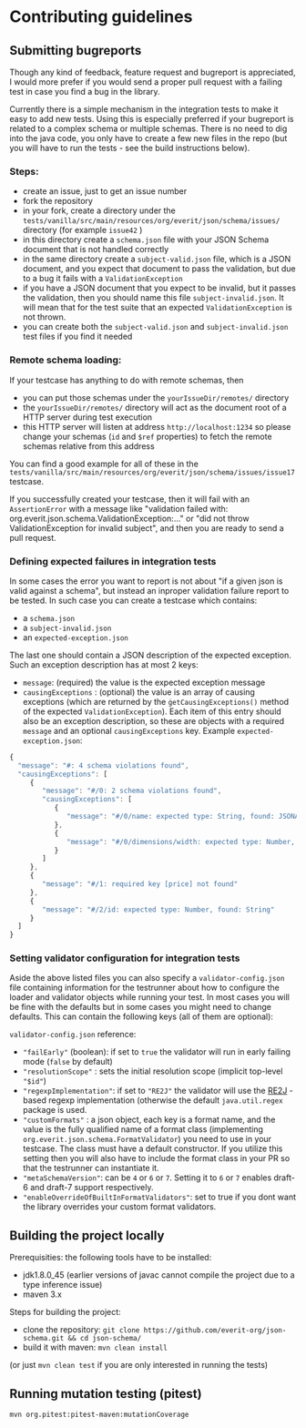 # Contributing guidelines


## Submitting bugreports


Though any kind of feedback, feature request and bugreport is appreciated, I would more prefer if you would send a proper
pull request with a failing test in case you find a bug in the library.

Currently there is a simple mechanism in the integration tests to make it easy to add new tests. Using this is especially
preferred if your bugreport is related to a complex schema or multiple schemas. There is no need to dig into the java code,
you only have to create a few new files in the repo (but you will have to run the tests - see the build instructions below).

### Steps:
 * create an issue, just to get an issue number
 * fork the repository
 * in your fork, create a directory under the `tests/vanilla/src/main/resources/org/everit/json/schema/issues/` directory (for example `issue42` )
 * in this directory create a `schema.json` file with your JSON Schema document that is not handled correctly
 * in the same directory create a `subject-valid.json` file, which is a JSON document, and you expect that document to pass
the validation, but due to a bug it fails with a `ValidationException`
 * if you have a JSON document that you expect to be invalid, but it passes the validation, then you should name this file `subject-invalid.json`.
It will mean that for the test suite that an expected `ValidationException` is not thrown.
 * you can create both the `subject-valid.json` and `subject-invalid.json` test files if you find it needed


### Remote schema loading:
If your testcase has anything to do with remote schemas, then
 * you can put those schemas under the `yourIssueDir/remotes/` directory
 * the `yourIssueDir/remotes/` directory will act as the document root of a HTTP server during test execution
 * this HTTP server will listen at address `http://localhost:1234` so please change your schemas (`id` and `$ref` properties)
to fetch the remote schemas relative from this address

You can find a good example for all of these in the `tests/vanilla/src/main/resources/org/everit/json/schema/issues/issue17` testcase.

If you successfully created your testcase, then it will fail with an `AssertionError` with a message like
"validation failed with: org.everit.json.schema.ValidationException:..." or "did not throw ValidationException for invalid subject",
and then you are ready to send a pull request.

### Defining expected failures in integration tests

In some cases the error you want to report is not about "if a given json is valid against a schema", but instead an inproper validation failure report to be tested. In such case you can create a testcase which contains:
* a `schema.json`
* a `subject-invalid.json`
* an `expected-exception.json`

The last one should contain a JSON description of the expected exception. Such an exception description has at most 2 keys:
* `message`: (required) the value is the expected exception message
* `causingExceptions` : (optional) the value is an array of causing exceptions (which are returned by the `ġetCausingExceptions()` method of the expected `ValidationException`). Each item of this entry should also be an exception description, so these are objects with a required `message` and an optional `causingExceptions` key. Example `expected-exception.json`:

```js
{
  "message": "#: 4 schema violations found",
  "causingExceptions": [
     {
        "message": "#/0: 2 schema violations found",
        "causingExceptions": [
           {
              "message": "#/0/name: expected type: String, found: JSONArray"
           },
           {
              "message": "#/0/dimensions/width: expected type: Number, found: String"
           }
        ]
     },
     {
        "message": "#/1: required key [price] not found"
     },
     {
        "message": "#/2/id: expected type: Number, found: String"
     }
  ]
}
```

### Setting validator configuration for integration tests

Aside the above listed files you can also specify a `validator-config.json` file containing information for the testrunner 
about how to configure the loader and validator objects while running your test. In most cases you will be fine with the 
defaults but in some cases you might need to change defaults. This can contain the following keys (all
of them are optional):

`validator-config.json` reference:
 * `"failEarly"` (boolean): if set to `true` the validator will run in early failing mode (`false` by default)
 * `"resolutionScope"` : sets the initial resolution scope (implicit top-level `"$id"`)
 * `"regexpImplementation"`: if set to `"RE2J"` the validator will use the [RE2J](https://github.com/google/re2j) -based
 regexp implementation (otherwise the default `java.util.regex` package is used.
 * `"customFormats"` : a json object, each key is a format name, and the value is the fully qualified name of a format class
 (implementing `org.everit.json.schema.FormatValidator`) you need to use in your testcase. The class must have a default
 constructor. If you utilize this setting then you will also have to include the format class in your PR so that the testrunner
 can instantiate it.
 * `"metaSchemaVersion"`: can be `4` or `6` or `7`. Setting it to `6` or `7` enables draft-6 and draft-7 support respectively.
 * `"enableOverrideOfBuiltInFormatValidators"`: set to true if you dont want the library overrides your custom format validators.


## Building the project locally

Prerequisities: the following tools have to be installed:
* jdk1.8.0_45 (earlier versions of javac cannot compile the project due to a type inference issue)
* maven 3.x


Steps for building the project:
* clone the repository: `git clone https://github.com/everit-org/json-schema.git && cd json-schema/`
* build it with maven: `mvn clean install`

(or just `mvn clean test` if you are only interested in running the tests)


## Running mutation testing (pitest)

`mvn org.pitest:pitest-maven:mutationCoverage`
